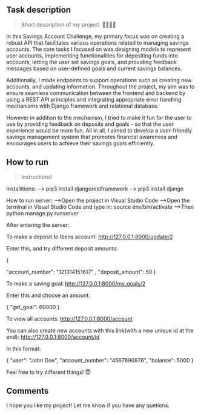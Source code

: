 ## Task description
> Short description of my project.
👩🏽‍💻🏦

In this Savings Account Challenge, my primary focus was on creating a robust API that facilitates various operations related to managing savings accounts. The core tasks I focused on was designing models to represent user accounts, implementing functionalities for depositing funds into accounts, letting the user set savings goals, and providing feedback messages based on user-defined goals and current savings balances.

Additionally, I made endpoints to support operations such as creating new accounts, and updating information. Throughout the project, my aim was to ensure seamless communication between the frontend and backend by using a REST API principles and integrating appropriate error handling mechanisms with Django framework and relational database.

However in addition to the mechanism, I tried to make it fun for the user to use by providing feedback on deposits and goals - so that the user experience would be more fun. All in all, I aimed to develop a user-friendly savings management system that promotes financial awareness and encourages users to achieve their savings goals efficiently.



## How to run
> Instructions!

Installitions:
--> pip3 install djangorestframework
--> pip3 install django

How to run server:
-->Open the project in Visual Studio Code
-->Open the terminal in Visual Studio Code and type in: source env/bin/activate
-->Then python manage.py runserver

After entering the server:

To make a deposit to Ibens account:
http://127.0.0.1:8000/update/2

Enter this, and try different deposit amounts:

{

 "account_number": "121314151617"
, "deposit_amount": 50 
}


To make a saving goal:
http://127.0.0.1:8000/my_goals/2

Enter this and choose an amount:

{ 
"get_goal": 60000 
}

To view all accounts:
http://127.0.0.1:8000/account


You can also create new accounts with this link(with a new unique id at the end):
http://127.0.0.1:8000/account/id

In this format:

{
"user": "John Doe",
"account_number": "4567890876",
"balance": 5000 
}

Feel free to try different things! 😇

## Comments
I hope you like my project! Let me know if you have any quetions.
